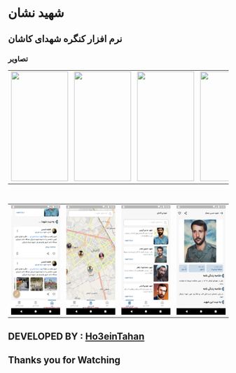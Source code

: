 # شهید نشان

## نرم افزار کنگره شهدای کاشان

### تصاویر

<table>
  <tr>
    <td><image src="Sreens-Readme/screen1.png" height="250px" width="130px"></td>
    <td><image src="Sreens-Readme/screen2.png" height="250px" width="130px"></td>
    <td><image src="Sreens-Readme/screen3.png" height="250px" width="130px"></td>
    <td><image src="Sreens-Readme/screen4.png" height="250px" width="130px"></td>
  </tr>
</table>
<br>
<table>
  <tr>
    <td><img src="Sreens-Readme/screen5.png" height="250px" width="130px"></td>
    <td><img src="Sreens-Readme/screen6.png" height="250px" width="130px"></td>
    <td><img src="Sreens-Readme/screen7.png" height="250px" width="130px"></td>
    <td><img src="Sreens-Readme/screen8.png" height="250px" width="130px"></td>
  </tr>
</table>


## DEVELOPED BY : <a href="https://github.com/Ho3einTahan">Ho3einTahan</a>

## Thanks you for Watching